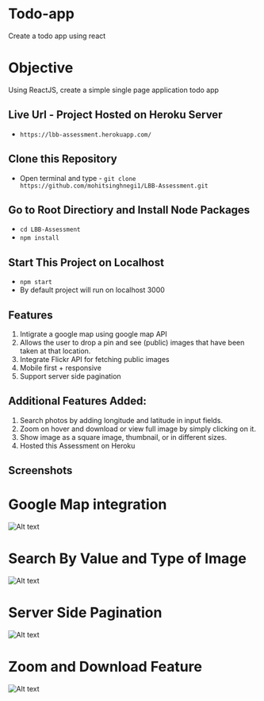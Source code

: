 # Todo-app

Create a todo app using react

# Objective

Using ReactJS, create a simple single page application todo app

## Live Url - Project Hosted on Heroku Server

- `https://lbb-assessment.herokuapp.com/`

## Clone this Repository

- Open terminal and type - `git clone https://github.com/mohitsinghnegi1/LBB-Assessment.git`

## Go to Root Directiory and Install Node Packages

- `cd LBB-Assessment`
- `npm install`

## Start This Project on Localhost

- `npm start`
- By default project will run on localhost 3000

## Features

1. Intigrate a google map using google map API
2. Allows the user to drop a pin and see (public) images that have been taken at that location.
3. Integrate Flickr API for fetching public images
4. Mobile first + responsive
5. Support server side pagination

## Additional Features Added:

1. Search photos by adding longitude and latitude in input fields.
2. Zoom on hover and download or view full image by simply clicking on it.
3. Show image as a square image, thumbnail, or in different sizes.
4. Hosted this Assessment on Heroku

## Screenshots

# Google Map integration

![Alt text](src/images/google-map.png?raw=true 'Google Map Integration')

# Search By Value and Type of Image

![Alt text](src/images/search-by-value-and-type.png?raw=true 'Search By Value and Type')

# Server Side Pagination

![Alt text](src/images/searver-side-pagination.png?raw=true 'Server Side Pagination')

# Zoom and Download Feature

![Alt text](src/images/zoom-and-download.png?raw=true 'Zoom and Download Feature')
